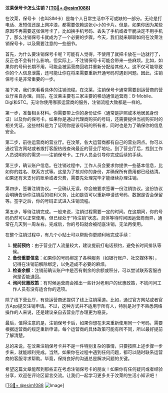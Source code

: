 **汶莱保号卡怎么注销？[[TG💪+ @esim1088](https://t.me/s/esim1088)]**

在汶莱，保号卡（也叫SIM卡）是每个人日常生活中不可或缺的一部分。无论是打电话、发短信还是上网冲浪，都需要依赖这张小小的卡片。但是，如果你因为某些原因不再需要这张保号卡了，比如换手机号码、丢失了手机或者干脆决定不用手机了，那么注销保号卡就成为了一个必要的步骤。今天，我们就来聊聊如何在汶莱注销保号卡，以及需要注意的一些细节。

首先，为什么要注销保号卡呢？可能有人觉得，不使用了就把卡放在一边就行了，反正也不会有什么影响。但实际上，不注销保号卡可能会带来一些麻烦。比如，如果你的号码长期不用，可能会被运营商回收并重新分配给其他人。这不仅可能导致你的个人信息泄露，还可能让你在将来需要重新开通号码时遇到问题。因此，注销保号卡是非常重要的一步。

接下来，我们来看看具体的注销流程。在汶莱，注销保号卡通常需要到运营商的营业厅亲自办理。目前，在汶莱主要有三家主要的移动通信运营商：B-Mobile、Digi和STC。无论你使用哪家运营商的服务，注销流程大致都是一样的。

第一步，准备相关材料。你需要带上你的身份证件（通常是护照或本地居民身份证）以及你的保号卡。如果你是通过代理商购买的号码，还需要提供当初购买时的相关凭证。这些材料是为了证明你是该号码的所有者，同时也是为了确保你的信息安全。

第二步，前往运营商的营业厅。在汶莱，各大运营商都有自己的营业网点。你可以通过官方网站或者拨打客服热线查询最近的营业厅地址。到了营业厅后，找到工作人员说明你的需求——注销保号卡。工作人员会引导你完成后续的手续。

第三步，确认账户信息。在注销过程中，工作人员会要求你提供一些基本信息，比如你的姓名、联系方式等。这是为了核对你的身份，并确保所有费用都已经结清。如果还有未支付的账单或者欠费，需要先处理完毕才能继续办理注销。

第四步，签署注销协议。一旦确认无误，你会被要求签署一份注销协议。这份协议会明确告诉你注销后的权利义务，比如是否可以重新申请该号码、数据是否会保留等。签字之后，你的号码正式进入注销流程。

第五步，等待注销完成。一般来说，注销过程需要一定的时间。在这期间，你的号码仍然可以正常使用，但已经处于“待注销”状态。具体等待时间因运营商而异，通常在几天到一周左右。完成后，你的号码就会被彻底注销，无法再使用。

在整个注销过程中，有几个小贴士可以帮助你更顺利地完成手续：

1. **提前预约**：由于营业厅人流量较大，建议提前打电话预约，避免长时间排队等候。
2. **备份重要信息**：如果你的号码绑定了各种服务（如银行账户、社交媒体等），记得在注销前解除绑定，以免造成不必要的麻烦。
3. **检查余额**：注销前确认账户中是否有剩余的余额或积分，可以尝试联系客服咨询是否能退回。
4. **询问优惠政策**：有时候运营商会推出一些针对老用户的优惠政策，不妨问问工作人员有没有适合你的选项。

除了线下营业厅，有些运营商还提供了线上注销渠道。比如，通过官方网站或者官方App提交注销申请。不过，这种方式并不适用于所有人，特别是对于不熟悉网络操作的人来说，还是建议亲自去营业厅办理更为稳妥。

最后，值得注意的是，注销保号卡后，如果你想在未来重新使用同一个号码，需要根据运营商的规定重新申请。每个运营商的具体政策可能有所不同，所以最好提前了解清楚。

总的来说，在汶莱注销保号卡并不是一件特别复杂的事情，只要按照上述步骤一步步来，就能顺利完成。当然，如果你在过程中遇到任何问题，都可以随时联系运营商的客服寻求帮助。毕竟，保持良好的沟通总是解决问题的关键。

希望这篇文章能帮到那些正在考虑注销保号卡的朋友！如果你有任何疑问或者经验分享，欢迎在评论区留言交流。让我们一起学习更多关于汶莱的生活小知识吧！

[[TG💪+ @esim1088](https://t.me/s/esim1088) ![Image](https://i.postimg.cc/4NQfJmqS/Snipaste-2025-05-13-00-14-12.png)]